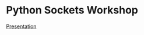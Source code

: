 # Python Sockets Workshop

[Presentation](https://docs.google.com/presentation/d/1FuXByYMu1-6gg4T-5yUUlDfZmQf6C7UNFOFqj_pApbE/edit?usp=sharing)
